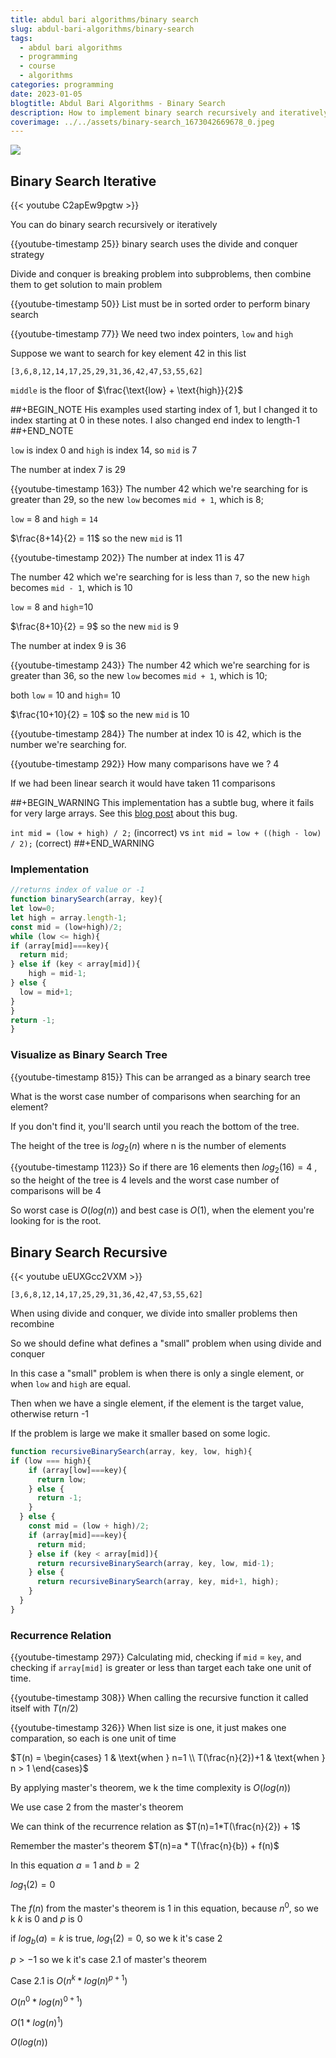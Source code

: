 ```yaml
---
title: abdul bari algorithms/binary search
slug: abdul-bari-algorithms/binary-search
tags:
  - abdul bari algorithms
  - programming
  - course
  - algorithms
categories: programming
date: 2023-01-05
blogtitle: Abdul Bari Algorithms - Binary Search
description: How to implement binary search recursively and iteratively
coverimage: ../../assets/binary-search_1673042669678_0.jpeg
---
```


![ ](/assets/binary-search_1673042669678_0.jpeg)

## Binary Search Iterative


{{< youtube C2apEw9pgtw >}}

You can do binary search recursively or iteratively

{{youtube-timestamp 25}} binary search uses the divide and conquer strategy

Divide and conquer is breaking problem into subproblems, then combine them to get solution to main problem

{{youtube-timestamp 50}} List must be in sorted order to perform binary search

{{youtube-timestamp 77}} We need two index pointers, `low` and `high`

Suppose we want to search for key element 42 in this list

`[3,6,8,12,14,17,25,29,31,36,42,47,53,55,62]`

`middle` is the floor of $\frac{\text{low} + \text{high}}{2}$

##+BEGIN_NOTE
His examples used starting index of 1, but I changed it to index starting at 0 in these notes. I also changed end index to length-1
##+END_NOTE

`low` is index 0 and `high` is index 14, so `mid` is 7

The number at index 7 is 29

{{youtube-timestamp 163}} The number 42 which we're searching for is greater than 29, so  the new `low` becomes `mid + 1`, which is 8;

 `low` = 8 and `high` = `14`

$\frac{8+14}{2} = 11$ so the new `mid` is 11

{{youtube-timestamp 202}} The number at index 11 is 47

The number 42 which we're searching for is less than `7`, so the new `high` becomes `mid - 1`, which is 10

 `low` = 8 and `high`=10

$\frac{8+10}{2} = 9$ so the new `mid` is 9

The number at index 9 is 36

{{youtube-timestamp 243}} The number 42 which we're searching for is greater than 36, so  the new `low` becomes `mid + 1`, which is 10;

 both `low` = 10 and `high`= 10

$\frac{10+10}{2} = 10$ so the new `mid` is 10

{{youtube-timestamp 284}} The number at index 10 is 42, which is the number we're searching for.

{{youtube-timestamp 292}}  How many comparisons have we ? 4

If we had been  linear search it would have taken 11 comparisons

##+BEGIN_WARNING
This implementation has a subtle bug, where it fails for very large arrays. See this [blog post](https://ai.googleblog.com/2006/06/extra-extra-read-all-about-it-nearly.html) about this bug.

`int mid = (low + high) / 2;` (incorrect)
vs
`int mid = low + ((high - low) / 2);` (correct)
##+END_WARNING

### Implementation


```js
//returns index of value or -1
function binarySearch(array, key){
let low=0;
let high = array.length-1;
const mid = (low+high)/2;
while (low <= high){
if (array[mid]===key){
  return mid;
} else if (key < array[mid]){
	high = mid-1;
} else {
  low = mid+1;
}
}
return -1;
}
```

### Visualize as Binary Search Tree


{{youtube-timestamp 815}} This can be arranged as a binary search tree

What is the worst case number of comparisons when searching for an element?

If you don't find it, you'll search until you reach the bottom of the tree.

The height of the tree is $log_2(n)$ where n is the number of elements

{{youtube-timestamp 1123}} So if there are 16 elements then $log_2(16)=4$ , so the height of the tree is 4 levels and the worst case number of comparisons will be 4

So worst case is $O(log(n))$ and best case is $O(1)$, when the element you're looking for is the root.

## Binary Search Recursive


{{< youtube uEUXGcc2VXM >}}

`[3,6,8,12,14,17,25,29,31,36,42,47,53,55,62]`

When using divide and conquer, we divide into smaller problems then recombine

So we should define what defines a "small" problem when using divide and conquer

In this case a "small" problem is when there is only a single element, or when `low` and `high` are equal.

Then when we have a single element, if the element is the target value, otherwise return -1

If the problem is large we make it smaller based on some logic.

```js
function recursiveBinarySearch(array, key, low, high){
if (low === high){
    if (array[low]===key){
      return low;
    } else {
      return -1;
    }
  } else {
    const mid = (low + high)/2;
    if (array[mid]===key){
      return mid;
    } else if (key < array[mid]){
      return recursiveBinarySearch(array, key, low, mid-1);
    } else {
      return recursiveBinarySearch(array, key, mid+1, high);
    }
  }
}
```

### Recurrence Relation


{{youtube-timestamp 297}} Calculating mid, checking if `mid` = `key`, and checking if `array[mid]` is greater or less than target each take one unit of time.

{{youtube-timestamp 308}} When calling the recursive function it called itself with $T(n/2)$

{{youtube-timestamp 326}} When list size is one, it just makes one comparation, so each is one unit of time

$T(n) = \begin{cases} 1 & \text{when } n=1 \\ T(\frac{n}{2})+1 & \text{when } n > 1 \end{cases}$

By applying master's theorem, we k the time complexity is $O(log(n))$

We use case 2 from the master's theorem

We can think of the recurrence relation as $T(n)=1*T(\frac{n}{2}) + 1$

Remember the master's theorem $T(n)=a * T(\frac{n}{b}) + f(n)$

In this equation $a=1$ and $b=2$

$log_1(2)=0$

The $f(n)$ from the master's theorem is $1$ in this equation, because $n^0$, so we k $k$ is 0 and $p$ is 0

if $log_b(a) = k$ is true, $log_1(2)=0$,  so we k it's case 2

$p>-1$ so we k it's case 2.1 of master's theorem

Case 2.1 is  $O(n^k*log(n)^{p+1})$

$O(n^0*log(n)^{0+1})$

$O(1 * log(n)^1)$

$O(log(n))$

